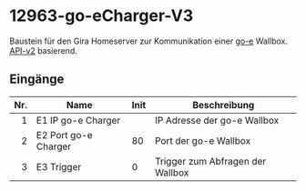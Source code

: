 # 12963-go-eCharger-V3
Baustein für den Gira Homeserver zur Kommunikation einer [go-e](https://go-e.com/) Wallbox. [API-v2](https://github.com/goecharger/go-eCharger-API-v2/blob/main/apikeys-en.md) basierend.

## Eingänge


| Nr. | Name | Init | Beschreibung |
|-----:|---------------| ---- | --- |
| 1 | E1 IP go-e Charger |  | IP Adresse der go-e Wallbox |
| 2 | E2 Port go-e Charger | 80 | Port der go-e Wallbox |
| 3 | E3 Trigger | 0 | Trigger zum Abfragen der Wallbox |
